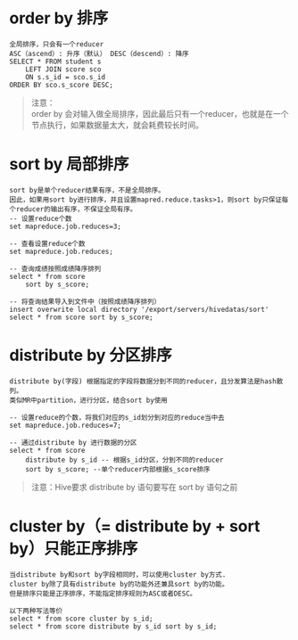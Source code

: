 # order by 排序
```hql
全局排序，只会有一个reducer
ASC（ascend）: 升序（默认） DESC（descend）: 降序
SELECT * FROM student s 
    LEFT JOIN score sco 
    ON s.s_id = sco.s_id 
ORDER BY sco.s_score DESC;
```
>注意：  
order by 会对输入做全局排序，因此最后只有一个reducer，也就是在一个节点执行，如果数据量太大，就会耗费较长时间。

# sort by 局部排序
```hql
sort by是单个reducer结果有序，不是全局排序。  
因此，如果用sort by进行排序，并且设置mapred.reduce.tasks>1，则sort by只保证每个reducer的输出有序，不保证全局有序。  
-- 设置reduce个数
set mapreduce.job.reduces=3;

-- 查看设置reduce个数
set mapreduce.job.reduces;

-- 查询成绩按照成绩降序排列
select * from score 
    sort by s_score;
 
-- 将查询结果导入到文件中（按照成绩降序排列）
insert overwrite local directory '/export/servers/hivedatas/sort' 
select * from score sort by s_score;
```

# distribute by 分区排序
```hql
distribute by(字段) 根据指定的字段将数据分到不同的reducer，且分发算法是hash散列。
类似MR中partition，进行分区，结合sort by使用

-- 设置reduce的个数，将我们对应的s_id划分到对应的reduce当中去
set mapreduce.job.reduces=7;

-- 通过distribute by 进行数据的分区
select * from score 
    distribute by s_id -- 根据s_id分区，分到不同的reducer
    sort by s_score; --单个reducer内部根据s_score排序
```
>注意：Hive要求 distribute by 语句要写在 sort by 语句之前

# cluster by（= distribute by + sort by）只能正序排序
```hql
当distribute by和sort by字段相同时，可以使用cluster by方式.
cluster by除了具有distribute by的功能外还兼具sort by的功能。
但是排序只能是正序排序，不能指定排序规则为ASC或者DESC。

以下两种写法等价
select * from score cluster by s_id;
select * from score distribute by s_id sort by s_id;
```